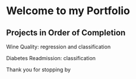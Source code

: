 # Welcome to my Portfolio
## Projects in Order of Completion

Wine Quality: regression and classification

Diabetes Readmission: classification

Thank you for stopping by
